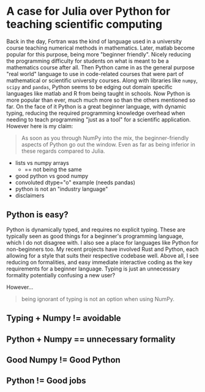 # A case for Julia over Python for teaching scientific computing

Back in the day, Fortran was the kind of language used in a university course teaching numerical methods in mathematics.
Later, matlab become popular for this purpose, being more "beginner friendly".
Nicely reducing the programming difficulty for students on what is meant to be a mathematics course after all.
Then Python came in as the general purpose "real world" language to use in code-related courses that were part of mathematical or scientific university courses.
Along with libraries like `numpy`, `scipy` and `pandas`, Python seems to be edging out domain specific languages like matlab and R from being taught in schools.
Now Python is more popular than ever, much much more so than the others mentioned so far.
On the face of it Python is a great beginner language, with dynamic typing, reducing the required programming knowledge overhead when needing to teach programming "just as a tool" for a scientific application.
However here is my claim:

> As soon as you through NumPy into the mix, the beginner-friendly aspects of Python go out the window.
> Even as far as being inferior in these regards compared to Julia.

- lists vs numpy arrays
    - == not being the same
- good python vs good numpy
- convoluted dtype="o" example (needs pandas)
- python is not an "industry language"
- disclaimers

## Python is easy?

Python is dynamically typed, and requires no explicit typing.
These are typically seen as good things for a beginner's programming language,
which I do not disagree with.
I also see a place for languages like Python for non-beginners too.
My recent projects have involved Rust and Python, each allowing for a style that suits their respective codebase well.
Above all, I see reducing on formalities, and easy immediate interactive coding
as the key requirements for a beginner language.
Typing is just an unnecessary formality potentially confusing a new user?

However...

> being ignorant of typing is not an option when using NumPy.

## Typing + Numpy != avoidable

## Python + Numpy == unnecessary formality

## Good Numpy != Good Python

## Python != Good jobs
